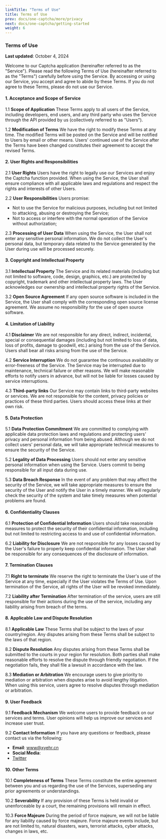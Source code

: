 ```yaml
---
linkTitle: "Terms of Use"
title: Terms of Use
prev: docs/one-captcha/more/privacy
next: docs/one-captcha/getting-started
weight: 6
---
```


### Terms of Use

**Last updated**: October 4, 2024

Welcome to our Captcha application (hereinafter referred to as the "Service"). Please read the following Terms of Use (hereinafter referred to as the "Terms") carefully before using the Service. By accessing or using our Service, you accept and agree to abide by these Terms. If you do not agree to these Terms, please do not use our Service.

#### 1. Acceptance and Scope of Service

1.1 **Scope of Application**
These Terms apply to all users of the Service, including developers, end users, and any third party who uses the Service through the API provided by us (collectively referred to as "Users").

1.2 **Modification of Terms**
We have the right to modify these Terms at any time. The modified Terms will be posted on the Service and will be notified to Users by email or other means. Users' continued use of the Service after the Terms have been changed constitutes their agreement to accept the revised Terms.

#### 2. User Rights and Responsibilities

2.1 **User Rights**
Users have the right to legally use our Services and enjoy the Captcha function provided. When using the Service, the User shall ensure compliance with all applicable laws and regulations and respect the rights and interests of other Users.

2.2 **User Responsibilities**
Users promise:
- Not to use the Service for malicious purposes, including but not limited to attacking, abusing or destroying the Service;
- Not to access or interfere with the normal operation of the Service without authorization;

2.3 **Processing of User Data**
When using the Service, the User shall not enter any sensitive personal information. We do not collect the User's personal data, but temporary data related to the Service generated by the User during use will be processed securely.

#### 3. Copyright and Intellectual Property

3.1 **Intellectual Property**
The Service and its related materials (including but not limited to software, code, design, graphics, etc.) are protected by copyright, trademark and other intellectual property laws. The User acknowledges our ownership and intellectual property rights of the Service.

3.2 **Open Source Agreement**
If any open source software is included in the Service, the User shall comply with the corresponding open source license agreement. We assume no responsibility for the use of open source software.

#### 4. Limitation of Liability

4.1 **Disclaimer**
We are not responsible for any direct, indirect, incidental, special or consequential damages (including but not limited to loss of data, loss of profits, damage to goodwill, etc.) arising from the use of the Service. Users shall bear all risks arising from the use of the Service.

4.2 **Service Interruption**
We do not guarantee the continuous availability or error-freeness of the Service. The Service may be interrupted due to maintenance, technical failure or other reasons. We will make reasonable efforts to notify users in advance, but will not be liable for losses caused by service interruptions.

4.3 **Third-party links**
Our Service may contain links to third-party websites or services. We are not responsible for the content, privacy policies or practices of these third parties. Users should access these links at their own risk.

#### 5. Data Protection

5.1 **Data Protection Commitment**
We are committed to complying with applicable data protection laws and regulations and protecting users' privacy and personal information from being abused. Although we do not collect users' personal data, we will take appropriate technical measures to ensure the security of the Service.

5.2 **Legality of Data Processing**
Users should not enter any sensitive personal information when using the Service. Users commit to being responsible for all input data during use.

5.3 **Data Breach Response**
In the event of any problem that may affect the security of the Service, we will take appropriate measures to ensure the security of the User and notify the User in a timely manner. We will regularly check the security of the system and take timely measures when potential problems are found.

#### 6. Confidentiality Clauses

6.1 **Protection of Confidential Information**
Users should take reasonable measures to protect the security of their confidential information, including but not limited to restricting access to and use of confidential information.

6.2 **Liability for Disclosure**
We are not responsible for any losses caused by the User's failure to properly keep confidential information. The User shall be responsible for any consequences of the disclosure of information.

#### 7. Termination Clauses

7.1 **Right to terminate**
We reserve the right to terminate the User's use of the Service at any time, especially if the User violates the Terms of Use. Upon termination of the Service, all rights of the User will be revoked immediately.

7.2 **Liability after Termination**
After termination of the service, users are still responsible for their actions during the use of the service, including any liability arising from breach of the terms.

#### 8. Applicable Law and Dispute Resolution

8.1 **Applicable Law**
These Terms shall be subject to the laws of your country/region. Any disputes arising from these Terms shall be subject to the laws of that region.

8.2 **Dispute Resolution**
Any disputes arising from these Terms shall be submitted to the courts in your region for resolution. Both parties shall make reasonable efforts to resolve the dispute through friendly negotiation. If the negotiation fails, they shall file a lawsuit in accordance with the law.

8.3 **Mediation or Arbitration**
We encourage users to give priority to mediation or arbitration when disputes arise to avoid lengthy litigation. When using this service, users agree to resolve disputes through mediation or arbitration.

#### 9. User Feedback

9.1 **Feedback Mechanism**
We welcome users to provide feedback on our services and terms. User opinions will help us improve our services and increase user trust.

9.2 **Contact Information**
If you have any questions or feedback, please contact us via the following:
- **Email**: www@xyehr.cn
- **Social Media**:
- [Twitter](https://x.com/Tech__Art)

#### 10. Other Terms

10.1 **Completeness of Terms**
These Terms constitute the entire agreement between you and us regarding the use of the Services, superseding any prior agreements or understandings.

10.2 **Severability**
If any provision of these Terms is held invalid or unenforceable by a court, the remaining provisions will remain in effect.

10.3 **Force Majeure**
During the period of force majeure, we will not be liable for any liability caused by force majeure. Force majeure events include, but are not limited to, natural disasters, wars, terrorist attacks, cyber attacks, changes in laws, etc.
